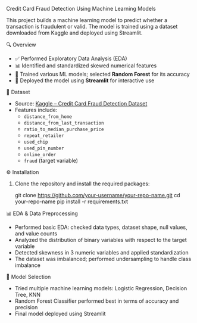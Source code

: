  Credit Card Fraud Detection Using Machine Learning Models

This project builds a machine learning model to predict whether a transaction is fraudulent or valid. The model is trained using a dataset downloaded from Kaggle and deployed using Streamlit.

🔍 Overview

- ✅ Performed Exploratory Data Analysis (EDA)
- 📊 Identified and standardized skewed numerical features
- 🧠 Trained various ML models; selected **Random Forest** for its accuracy
- 🚀 Deployed the model using **Streamlit** for interactive use

 📁 Dataset

- Source: [Kaggle – Credit Card Fraud Detection Dataset](https://www.kaggle.com/datasets/dhanushnarayananr/credit-card-fraud)
- Features include:
  - `distance_from_home`
  - `distance_from_last_transaction`
  - `ratio_to_median_purchase_price`
  - `repeat_retailer`
  - `used_chip`
  - `used_pin_number`
  - `online_order`
  - `fraud` (target variable)

 ⚙️ Installation

1. Clone the repository and install the required packages:

   git clone https://github.com/your-username/your-repo-name.git
   cd your-repo-name
   pip install -r requirements.txt

📊 EDA & Data Preprocessing

  - Performed basic EDA: checked data types, dataset shape, null values, and value counts
  - Analyzed the distribution of binary variables with respect to the target variable
  - Detected skewness in 3 numeric variables and applied standardization
  - The dataset was imbalanced; performed undersampling to handle class imbalance

🧠 Model Selection

  - Tried multiple machine learning models: Logistic Regression, Decision Tree, KNN
  - Random Forest Classifier performed best in terms of accuracy and precision
  - Final model deployed using Streamlit







